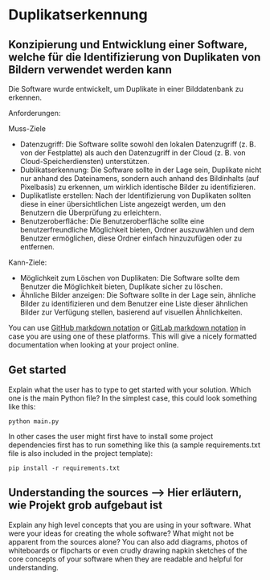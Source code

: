 # Duplikatserkennung
## Konzipierung und Entwicklung einer Software, welche für die Identifizierung von Duplikaten von Bildern verwendet werden kann

Die Software wurde entwickelt, um Duplikate in einer Bilddatenbank zu erkennen.

Anforderungen:

Muss-Ziele
- Datenzugriff: Die Software sollte sowohl den lokalen Datenzugriff (z. B. von der Festplatte) als auch den Datenzugriff in der Cloud (z. B. von Cloud-Speicherdiensten) unterstützen. 
- Dublikatserkennung: Die Software sollte in der Lage sein, Duplikate nicht nur anhand des Dateinamens, sondern auch anhand des Bildinhalts (auf Pixelbasis) zu erkennen, um wirklich identische Bilder zu identifizieren. 
- Duplikatliste erstellen: Nach der Identifizierung von Duplikaten sollten diese in einer übersichtlichen Liste angezeigt werden, um den Benutzern die Überprüfung zu erleichtern.
- Benutzeroberfläche: Die Benutzeroberfläche sollte eine benutzerfreundliche Möglichkeit bieten, Ordner auszuwählen und dem Benutzer ermöglichen, diese Ordner einfach hinzuzufügen oder zu entfernen. 

Kann-Ziele:
- Möglichkeit zum Löschen von Duplikaten: Die Software sollte dem Benutzer die Möglichkeit bieten, Duplikate sicher zu löschen.
- Ähnliche Bilder anzeigen: Die Software sollte in der Lage sein, ähnliche Bilder zu identifizieren und dem Benutzer eine Liste dieser ähnlichen Bilder zur Verfügung stellen, basierend auf visuellen Ähnlichkeiten.



You can use [GitHub markdown
notation](https://docs.github.com/en/github/writing-on-github/getting-started-with-writing-and-formatting-on-github/basic-writing-and-formatting-syntax)
or [GitLab markdown notation](https://docs.gitlab.com/ee/user/markdown.html) in
case you are using one of these platforms. This will give a nicely formatted
documentation when looking at your project online.

## Get started

Explain what the user has to type to get started with your solution. Which one
is the main Python file? In the simplest case, this could look something like
this:

``
    python main.py
``

In other cases the user might first have to install some project dependencies
first has to run something like this (a sample requirements.txt file is also
included in the project template):

``
    pip install -r requirements.txt
``

## Understanding the sources --> Hier erläutern, wie Projekt grob aufgebaut ist

Explain any high level concepts that you are using in your software. What were
your ideas for creating the whole software? What might not be apparent from the
sources alone? You can also add diagrams, photos of whiteboards or flipcharts
or even crudly drawing napkin sketches of the core concepts of your software
when they are readable and helpful for understanding.
